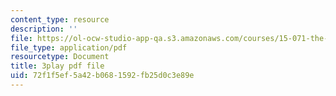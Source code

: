 ```yaml
---
content_type: resource
description: ''
file: https://ol-ocw-studio-app-qa.s3.amazonaws.com/courses/15-071-the-analytics-edge-spring-2017/72f1f5ef5a42b0681592fb25d0c3e89e_S-UZTbRqjeo.pdf
file_type: application/pdf
resourcetype: Document
title: 3play pdf file
uid: 72f1f5ef-5a42-b068-1592-fb25d0c3e89e
---
```

